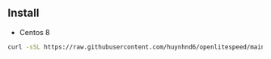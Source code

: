 ## Install
- Centos 8
```bash
curl -sSL https://raw.githubusercontent.com/huynhnd6/openlitespeed/main/install-centos8.sh -o install.sh && sudo bash install.sh
